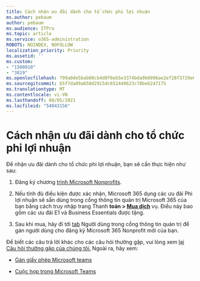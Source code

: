 ```yaml
---
title: Cách nhận ưu đãi dành cho tổ chức phi lợi nhuận
ms.author: pebaum
author: pebaum
ms.audience: ITPro
ms.topic: article
ms.service: o365-administration
ROBOTS: NOINDEX, NOFOLLOW
localization_priority: Priority
ms.assetid: ''
ms.custom:
- "1500010"
- "3819"
ms.openlocfilehash: 799a0de5bab60cb4d0f6eb5e3374bda9b6096ae2ef28f3729e6111c68a27a4e9
ms.sourcegitcommit: b5f7da89a650d2915dc652449623c78be6247175
ms.translationtype: MT
ms.contentlocale: vi-VN
ms.lasthandoff: 08/05/2021
ms.locfileid: "54043156"
---
```

# <a name="how-to-get-nonprofit-offers"></a>Cách nhận ưu đãi dành cho tổ chức phi lợi nhuận

Để nhận ưu đãi dành cho tổ chức phi lợi nhuận, bạn sẽ cần thực hiện như sau:

1. Đăng ký chương [trình Microsoft Nonprofits](https://go.microsoft.com/fwlink/p/?linkid=2008962).

2. Nếu tính đủ điều kiện được xác nhận, Microsoft 365 dụng các ưu đãi Phi lợi nhuận sẽ sẵn dùng trong cổng thông tin quản trị Microsoft 365 của bạn bằng cách truy nhập trang Thanh **toán > [Mua dịch](https://go.microsoft.com/fwlink/p/?linkid=868433)** vụ. Điều này bao gồm các ưu đãi E1 và Business Essentials được tặng.

3. Sau khi mua, hãy đi tới [tab](https://admin.microsoft.com/Adminportal/Home#/users) Người dùng trong cổng thông tin quản trị để gán người dùng cho đăng ký Microsoft 365 Nonprofit mới của bạn.

Để biết các câu trả lời khác cho các câu hỏi thường gặp, vui lòng xem [lại Câu hỏi thường gặp của chúng tôi.](https://www.microsoft.com/microsoft-365/nonprofit/office-365-nonprofit#coreui-heading-67lnrlz) Ngoài ra, hãy xem:

- [Gán giấy phép Microsoft teams](https://docs.microsoft.com/MicrosoftTeams/assign-teams-licenses)

- [Cuộc họp trong Microsoft Teams](https://docs.microsoft.com/MicrosoftTeams/tutorial-meetings-in-teams)
